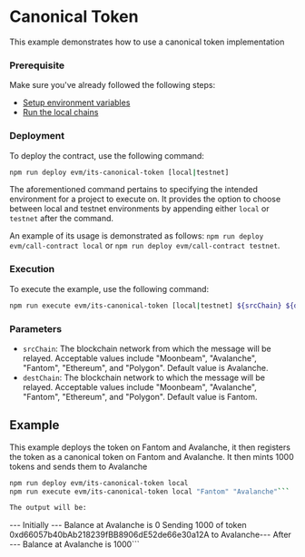 # Canonical Token

This example demonstrates how to use a canonical token implementation

### Prerequisite

Make sure you've already followed the following steps:

-   [Setup environment variables](/README.md#set-environment-variables)
-   [Run the local chains](/README.md#running-the-local-chains)

### Deployment

To deploy the contract, use the following command:

```bash
npm run deploy evm/its-canonical-token [local|testnet]
```

The aforementioned command pertains to specifying the intended environment for a project to execute on. It provides the option to choose between local and testnet environments by appending either `local` or `testnet` after the command.

An example of its usage is demonstrated as follows: `npm run deploy evm/call-contract local` or `npm run deploy evm/call-contract testnet`.

### Execution

To execute the example, use the following command:

```bash
npm run execute evm/its-canonical-token [local|testnet] ${srcChain} ${destChain}
```

### Parameters

-   `srcChain`: The blockchain network from which the message will be relayed. Acceptable values include "Moonbeam", "Avalanche", "Fantom", "Ethereum", and "Polygon". Default value is Avalanche.
-   `destChain`: The blockchain network to which the message will be relayed. Acceptable values include "Moonbeam", "Avalanche", "Fantom", "Ethereum", and "Polygon". Default value is Fantom.


## Example

This example deploys the token on Fantom and Avalanche, it then registers the token as a canonical token on Fantom and Avalanche. It then mints 1000 tokens and sends them to Avalanche

```bash
npm run deploy evm/its-canonical-token local
npm run execute evm/its-canonical-token local "Fantom" "Avalanche"```

The output will be:

```
--- Initially ---
Balance at Avalanche is 0
Sending 1000 of token 0xd66057b40bAb218239fBB8906dE52de66e30a12A to Avalanche--- After ---
Balance at Avalanche is 1000```
